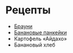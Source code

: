 # Рецепты

- [Брауни](brownie.md)
- [Банановые панкейки](banana_pancake.md)
- Картофель «Айдахо»
- Банановый хлеб
